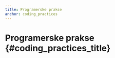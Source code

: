 ```yaml
---
title: Programerske prakse
anchor: coding_practices
---
```


# Programerske prakse {#coding_practices_title}
